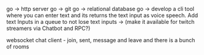 go -> http server
go -> git
go -> relational database
go -> develop a cli tool where you can enter text and its returns the text input as voice speech. Add text Inputs in a queue to not lose text inputs -> (make it available for twitch streamers via Chatbot and RPC?)

websocket chat client - join, sent, message and leave and there is a bunch of rooms